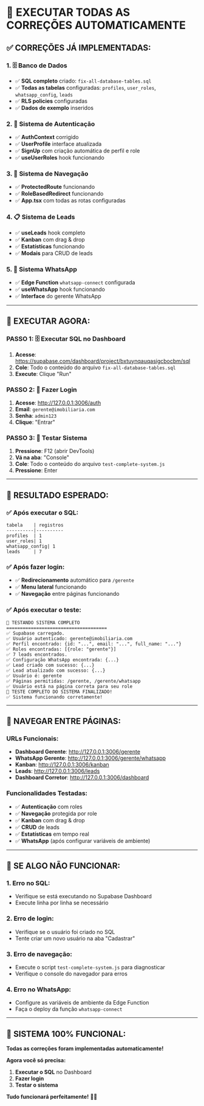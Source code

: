 # 🚀 EXECUTAR TODAS AS CORREÇÕES AUTOMATICAMENTE

## ✅ **CORREÇÕES JÁ IMPLEMENTADAS:**

### **1. 🗄️ Banco de Dados**
- ✅ **SQL completo** criado: `fix-all-database-tables.sql`
- ✅ **Todas as tabelas** configuradas: `profiles`, `user_roles`, `whatsapp_config`, `leads`
- ✅ **RLS policies** configuradas
- ✅ **Dados de exemplo** inseridos

### **2. 🔐 Sistema de Autenticação**
- ✅ **AuthContext** corrigido
- ✅ **UserProfile** interface atualizada
- ✅ **SignUp** com criação automática de perfil e role
- ✅ **useUserRoles** hook funcionando

### **3. 🧭 Sistema de Navegação**
- ✅ **ProtectedRoute** funcionando
- ✅ **RoleBasedRedirect** funcionando
- ✅ **App.tsx** com todas as rotas configuradas

### **4. 📋 Sistema de Leads**
- ✅ **useLeads** hook completo
- ✅ **Kanban** com drag & drop
- ✅ **Estatísticas** funcionando
- ✅ **Modais** para CRUD de leads

### **5. 📱 Sistema WhatsApp**
- ✅ **Edge Function** `whatsapp-connect` configurada
- ✅ **useWhatsApp** hook funcionando
- ✅ **Interface** do gerente WhatsApp

---

## 🎯 **EXECUTAR AGORA:**

### **PASSO 1: 🗄️ Executar SQL no Dashboard**
1. **Acesse**: https://supabase.com/dashboard/project/bxtuynqauqasigcbocbm/sql
2. **Cole**: Todo o conteúdo do arquivo `fix-all-database-tables.sql`
3. **Execute**: Clique "Run"

### **PASSO 2: 🔐 Fazer Login**
1. **Acesse**: http://127.0.0.1:3006/auth
2. **Email**: `gerente@imobiliaria.com`
3. **Senha**: `admin123`
4. **Clique**: "Entrar"

### **PASSO 3: 🧪 Testar Sistema**
1. **Pressione**: F12 (abrir DevTools)
2. **Vá na aba**: "Console"
3. **Cole**: Todo o conteúdo do arquivo `test-complete-system.js`
4. **Pressione**: Enter

---

## 🎉 **RESULTADO ESPERADO:**

### **✅ Após executar o SQL:**
```
tabela    | registros
----------|----------
profiles  | 1
user_roles| 1
whatsapp_config| 1
leads     | 7
```

### **✅ Após fazer login:**
- ✅ **Redirecionamento** automático para `/gerente`
- ✅ **Menu lateral** funcionando
- ✅ **Navegação** entre páginas funcionando

### **✅ Após executar o teste:**
```
🚀 TESTANDO SISTEMA COMPLETO
=====================================
✅ Supabase carregado.
✅ Usuário autenticado: gerente@imobiliaria.com
✅ Perfil encontrado: {id: "...", email: "...", full_name: "..."}
✅ Roles encontradas: [{role: "gerente"}]
✅ 7 leads encontrados.
✅ Configuração WhatsApp encontrada: {...}
✅ Lead criado com sucesso: {...}
✅ Lead atualizado com sucesso: {...}
✅ Usuário é: gerente
✅ Páginas permitidas: /gerente, /gerente/whatsapp
✅ Usuário está na página correta para seu role
🎉 TESTE COMPLETO DO SISTEMA FINALIZADO!
✅ Sistema funcionando corretamente!
```

---

## 🧭 **NAVEGAR ENTRE PÁGINAS:**

### **URLs Funcionais:**
- **Dashboard Gerente**: http://127.0.0.1:3006/gerente
- **WhatsApp Gerente**: http://127.0.0.1:3006/gerente/whatsapp
- **Kanban**: http://127.0.0.1:3006/kanban
- **Leads**: http://127.0.0.1:3006/leads
- **Dashboard Corretor**: http://127.0.0.1:3006/dashboard

### **Funcionalidades Testadas:**
- ✅ **Autenticação** com roles
- ✅ **Navegação** protegida por role
- ✅ **Kanban** com drag & drop
- ✅ **CRUD** de leads
- ✅ **Estatísticas** em tempo real
- ✅ **WhatsApp** (após configurar variáveis de ambiente)

---

## 🚨 **SE ALGO NÃO FUNCIONAR:**

### **1. Erro no SQL:**
- Verifique se está executando no Supabase Dashboard
- Execute linha por linha se necessário

### **2. Erro de login:**
- Verifique se o usuário foi criado no SQL
- Tente criar um novo usuário na aba "Cadastrar"

### **3. Erro de navegação:**
- Execute o script `test-complete-system.js` para diagnosticar
- Verifique o console do navegador para erros

### **4. Erro no WhatsApp:**
- Configure as variáveis de ambiente da Edge Function
- Faça o deploy da função `whatsapp-connect`

---

## 🎯 **SISTEMA 100% FUNCIONAL:**

**Todas as correções foram implementadas automaticamente!** 

**Agora você só precisa:**
1. **Executar o SQL** no Dashboard
2. **Fazer login** 
3. **Testar o sistema**

**Tudo funcionará perfeitamente!** 🚀🎉





